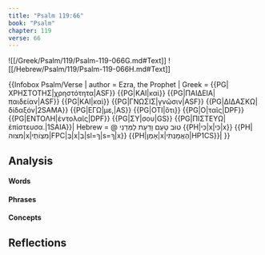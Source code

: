 ```yaml
---
title: "Psalm 119:66"
book: "Psalm"
chapter: 119
verse: 66
---
```

![[/Greek/Psalm/119/Psalm-119-066G.md#Text]]
![[/Hebrew/Psalm/119/Psalm-119-066H.md#Text]]

{{Infobox Psalm/Verse |
  author = Ezra, the Prophet |
  Greek = {{PG|ΧΡΗΣΤΟΤΗΣ|χρηστότητα|ASF}} {{PG|ΚΑΙ|καὶ}} {{PG|ΠΑΙΔΕΙΑ|παιδείαν|ASF}} {{PG|ΚΑΙ|καὶ}} {{PG|ΓΝΩΣΙΣ|γνῶσιν|ASF}} {{PG|ΔΙΔΑΣΚΩ|δίδαξόν|2SAMA}} {{PG|ΕΓΩ|με,|AS}} {{PG|ΟΤΙ|ὅτι}} {{PG|Ο|ταῖς|DPF}} {{PG|ΕΝΤΟΛΗ|ἐντολαῖς|DPF}} {{PG|ΣΥ|σου|GS}} {{PG|ΠΙΣΤΕΥΩ|ἐπίστευσα.|1SAIA}}|
  Hebrew = @
טוּב
טַעַם
וָדַעַת
לַמְּדֵנִי
{{PH|כִּי|x|כִּי|x}} {{PH|מצוה|x|מִצְוֹתֶי|FPC|בְּ|x|בְ|sl=ךָ|s=ךָ|x}} {{PH|אָמַן|x|הֶאֱמָנְתִּי|HP1CS}}׃|
}}

## Analysis

#### Words

#### Phrases

#### Concepts

## Reflections
